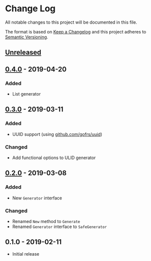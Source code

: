 # Change Log


All notable changes to this project will be documented in this file.

The format is based on [Keep a Changelog](http://keepachangelog.com/en/1.0.0/)
and this project adheres to [Semantic Versioning](http://semver.org/spec/v2.0.0.html).


## [Unreleased]


## [0.4.0] - 2019-04-20

### Added

- List generator


## [0.3.0] - 2019-03-11

### Added

- UUID support (using [github.com/gofrs/uuid](https://github.com/gofrs/uuid))

### Changed

- Add functional options to ULID generator


## [0.2.0] - 2019-03-08

### Added

- New `Generator` interface

### Changed

- Renamed `New` method to `Generate`
- Renamed `Generator` interface to `SafeGenerator`


## 0.1.0 - 2019-02-11

- Initial release


[Unreleased]: https://github.com/goph/idgen/compare/v0.4.0...HEAD
[0.4.0]: https://github.com/goph/idgen/compare/v0.3.0...v0.4.0
[0.3.0]: https://github.com/goph/idgen/compare/v0.2.0...v0.3.0
[0.2.0]: https://github.com/goph/idgen/compare/v0.1.0...v0.2.0
